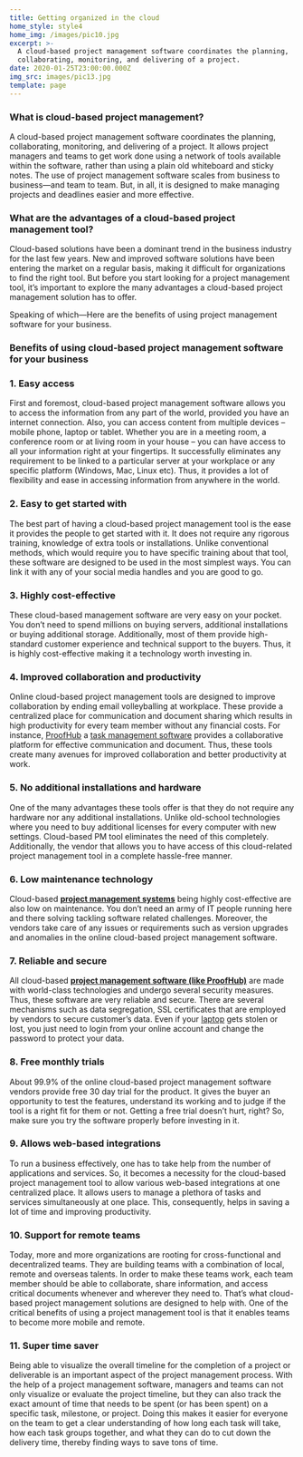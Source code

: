 ```yaml
---
title: Getting organized in the cloud
home_style: style4
home_img: /images/pic10.jpg
excerpt: >-
  A cloud-based project management software coordinates the planning,
  collaborating, monitoring, and delivering of a project.
date: 2020-01-25T23:00:00.000Z
img_src: images/pic13.jpg
template: page
---
```

### **What is cloud-based project management?**

A cloud-based project management software coordinates the planning, collaborating, monitoring, and delivering of a project. It allows project managers and teams to get work done using a network of tools available within the software, rather than using a plain old whiteboard and sticky notes. The use of project management software scales from business to business—and team to team. But, in all, it is designed to make managing projects and deadlines easier and more effective.

### **What are the advantages of a cloud-based project management tool?**

Cloud-based solutions have been a dominant trend in the business industry for the last few years. New and improved software solutions have been entering the market on a regular basis, making it difficult for organizations to find the right tool. But before you start looking for a project management tool, it’s important to explore the many advantages a cloud-based project management solution has to offer.

Speaking of which—Here are the benefits of using project management software for your business.

### Benefits of using cloud-based project management software for your business

### 1. Easy access

First and foremost, cloud-based project management software allows you to access the information from any part of the world, provided you have an internet connection. Also, you can access content from multiple devices – mobile phone, laptop or tablet. Whether you are in a meeting room, a conference room or at living room in your house – you can have access to all your information right at your fingertips. It successfully eliminates any requirement to be linked to a particular server at your workplace or any specific platform (Windows, Mac, Linux etc). Thus, it provides a lot of flexibility and ease in accessing information from anywhere in the world.

### 2. Easy to get started with

The best part of having a cloud-based project management tool is the ease it provides the people to get started with it. It does not require any rigorous training, knowledge of extra tools or installations. Unlike conventional methods, which would require you to have specific training about that tool, these software are designed to be used in the most simplest ways. You can link it with any of your social media handles and you are good to go.

### 3. Highly cost-effective

These cloud-based management software are very easy on your pocket. You don’t need to spend millions on buying servers, additional installations or buying additional storage. Additionally, most of them provide high-standard customer experience and technical support to the buyers. Thus, it is highly cost-effective making it a technology worth investing in.

### 4. Improved collaboration and productivity

Online cloud-based project management tools are designed to improve collaboration by ending email volleyballing at workplace. These provide a centralized place for communication and document sharing which results in high productivity for every team member without any financial costs. For instance, [ProofHub](https://www.proofhub.com/) a [task management software](https://www.proofhub.com/features/task-management-software) provides a collaborative platform for effective communication and document. Thus, these tools create many avenues for improved collaboration and better productivity at work.

### 5. No additional installations and hardware

One of the many advantages these tools offer is that they do not require any hardware nor any additional installations. Unlike old-school technologies where you need to buy additional licenses for every computer with new settings. Cloud-based PM tool eliminates the need of this completely. Additionally, the vendor that allows you to have access of this cloud-related project management tool in a complete hassle-free manner.

### 6. Low maintenance technology

Cloud-based **[project management systems](https://www.proofhub.com/articles/project-management-system)** being highly cost-effective are also low on maintenance. You don’t need an army of IT people running here and there solving tackling software related challenges. Moreover, the vendors take care of any issues or requirements such as version upgrades and anomalies in the online cloud-based project management software.

### 7. Reliable and secure

All cloud-based **[project management software (like ProofHub)](https://www.proofhub.com/project-management-software)** are made with world-class technologies and undergo several security measures. Thus, these software are very reliable and secure. There are several mechanisms such as data segregation, SSL certificates that are employed by vendors to secure customer’s data. Even if your [laptop](http://www.edsmart.org/online-colleges-offer-laptops/) gets stolen or lost, you just need to login from your online account and change the password to protect your data.

### 8. Free monthly trials

About 99.9% of the online cloud-based project management software vendors provide free 30 day trial for the product. It gives the buyer an opportunity to test the features, understand its working and to judge if the tool is a right fit for them or not. Getting a free trial doesn’t hurt, right? So, make sure you try the software properly before investing in it.

### 9. Allows web-based integrations

To run a business effectively, one has to take help from the number of applications and services. So, it becomes a necessity for the cloud-based project management tool to allow various web-based integrations at one centralized place. It allows users to manage a plethora of tasks and services simultaneously at one place. This, consequently, helps in saving a lot of time and improving productivity.

### **10. Support for remote teams**

Today, more and more organizations are rooting for cross-functional and decentralized teams. They are building teams with a combination of local, remote and overseas talents. In order to make these teams work, each team member should be able to collaborate, share information, and access critical documents whenever and wherever they need to. That’s what cloud-based project management solutions are designed to help with. One of the critical benefits of using a project management tool is that it enables teams to become more mobile and remote.

### **11. Super time saver**

Being able to visualize the overall timeline for the completion of a project or deliverable is an important aspect of the project management process. With the help of a project management software, managers and teams can not only visualize or evaluate the project timeline, but they can also track the exact amount of time that needs to be spent (or has been spent) on a specific task, milestone, or project. Doing this makes it easier for everyone on the team to get a clear understanding of how long each task will take, how each task groups together, and what they can do to cut down the delivery time, thereby finding ways to save tons of time.
